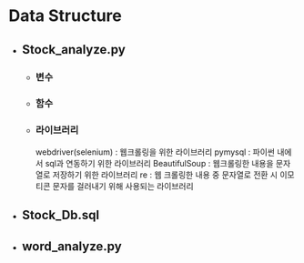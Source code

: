 
# Data Structure



+ ## Stock_analyze.py
  - ### 변수
     
  - ### 함수
  
  - ### 라이브러리
    webdriver(selenium) : 웹크롤링을 위한 라이브러리
    pymysql : 파이썬 내에서 sql과 연동하기 위한 라이브러리
    BeautifulSoup : 웹크롤링한 내용을 문자열로 저장하기 위한 라이브러리
    re : 웹 크롤링한 내용 중 문자열로 전환 시 이모티콘 문자를 걸러내기 위해 사용되는 라이브러리





+ ## Stock_Db.sql



+ ## word_analyze.py
